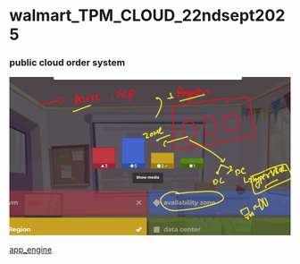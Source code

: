 # walmart_TPM_CLOUD_22ndsept2025

### public cloud order system 

<img src="rev1.png">

[app_engine](app_engine.md)